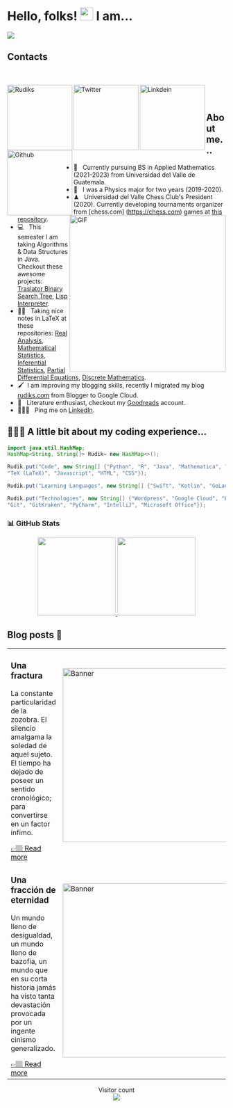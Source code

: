 # Hello, folks! <img src="https://github.com/RudiksChess/rudikschess/blob/main/wave.gif" width="30px"> I am...
<img src="https://github.com/RudiksChess/Header/blob/main/Header.gif">

## Contacts 

<br><br>
<a href="https://rudiks.com">
  <img align="left" alt="Rudiks" width="150px" src="https://github.com/RudiksChess/rudikschess/blob/main/Buttons/rudiks-2.svg" />
</a>
<a href="https://twitter.com/TheRudiks">
  <img align="left" alt="Twitter" width="150px" src="https://github.com/RudiksChess/rudikschess/blob/main/Buttons/Twitter.svg" />
</a>
<a href="https://www.linkedin.com/in/therudiks/">
  <img align="left" alt="Linkdein" width="150px" src="https://github.com/RudiksChess/rudikschess/blob/main/Buttons/LinkedIn.svg" />
</a>
<a href="https://github.com/rudikschess">
  <img align="left" alt="Github" width="150px" src="https://github.com/RudiksChess/rudikschess/blob/main/Buttons/GitHub.svg" />
</a>
<br><br>

## About me...

<img align="right" alt="GIF" src="https://github.com/RudiksChess/rudikschess/blob/main/Buttons/iehHjW9R.gif" width="360px"/>


- 📐 &nbsp; Currently pursuing BS in Applied Mathematics (2021-2023) from Universidad del Valle de Guatemala. 
- 📌 &nbsp; I was a Physics major for two years (2019-2020). 
- ♟  &nbsp; Universidad del Valle Chess Club's President (2020). Currently developing tournaments organizer from [chess.com] (https://chess.com) games at [this repository](https://github.com/RudiksChess/ClubDeAjedrezUVG).
- 💻 &nbsp; This semester I am taking Algorithms & Data Structures in Java. Checkout these awesome projects: [Traslator Binary Search Tree](https://github.com/RudiksChess/Estructuras_Hoja_7), [Lisp Interpreter](https://github.com/RudiksChess/IntepreteLisp).
- 👌🏽 &nbsp; Taking nice notes in LaTeX at these repositories:  [Real Analysis](https://github.com/RudiksChess/Real_Analysis), [Mathematical Statistics](https://github.com/RudiksChess/Estadistica_Matematica), [Inferential Statistics](https://github.com/RudiksChess/Estadistica_Inferencial), [Partial Differential Equations](https://github.com/RudiksChess/EcuacionesDiferenciales2), [Discrete Mathematics](https://github.com/RudiksChess/Matematica_Discreta). 
- 🖌&nbsp; I am improving my blogging skills, recently I migrated my blog [rudiks.com](https://rudiks.com) from Blogger to Google Cloud. 
- 📖 &nbsp; Literature enthusiast, checkout my [Goodreads](https://www.goodreads.com/user/show/36845341-rudik-roberto-rompich) account. 
- 👨🏽‍🔬 &nbsp; Ping me on [LinkedIn](https://www.linkedin.com/in/therudiks/). 

## 👨🏾‍💻 A little bit about my coding experience...
```java
import java.util.HashMap;
HashMap<String, String[]> Rudik= new HashMap<>();

Rudik.put("Code", new String[] {"Python", "R", "Java", "Mathematica", "Jupyter Noteboks",
"TeX (LaTeX)", "Javascript", "HTML", "CSS"});

Rudik.put("Learning Languages", new String[] {"Swift", "Kotlin", "GoLang"});

Rudik.put("Technologies", new String[] {"Wordpress", "Google Cloud", "Blogger", "Github",
"Git", "GitKraken", "PyCharm", "IntelliJ", "Microsoft Office"});

```


### 📊 GitHub Stats

<p align="center">
  <a href="https://github.com/rudikschess">
    <img height="180em" src="https://github-readme-stats.vercel.app/api?username=rudikschess&count_private=true&show_icons=true&theme=algolia&&include_all_commits=true"/>
    <img height="180em" src="https://github-readme-stats-eight-theta.vercel.app/api/top-langs/?username=rudikschess&hide=html,css,javascript&layout=compact&langs_count=8&theme=algolia"/>
  </a>
</p>


## Blog posts 🔭
<table><tr>
  <td>
    <h3> Una fractura </h3>
    <p>La constante particularidad de la zozobra. El silencio amalgama la soledad de aquel sujeto. El tiempo ha dejado de poseer un sentido cronológico; para convertirse en un factor ínfimo.</p>
    <a href="https://rudiks.com/archivos/2878">👉🏽 Read more</a>
  </td>
  <td>
    <img src="https://rudiks.com/wp-content/uploads/2021/04/fractal.png" alt="Banner" width="400px">
  </td>
</tr>

<tr>
  <td>
    <h3> Una fracción de eternidad </h3>
    <p>Un mundo lleno de desigualdad, un mundo lleno de bazofia, un mundo que en su corta historia jamás ha visto tanta devastación provocada por un ingente cinismo generalizado.</p>
    <a href="https://rudiks.com/archivos/2803">👉🏽 Read more</a>
  </td>
  <td>
    <img src="https://rudiks.com/wp-content/uploads/2020/08/20170410_195232-1400x788.jpg" alt="Banner" width="400px">
  </td>
</tr>
</table>

<p align="center"> 
  Visitor count<br>
  <img src="https://profile-counter.glitch.me/rudikschess/count.svg" />
</p>
